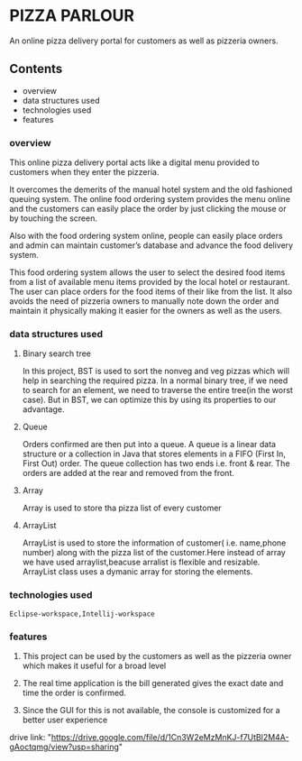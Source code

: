 # PIZZA PARLOUR

An online pizza delivery portal for customers as well as pizzeria owners.

## Contents
* overview 
* data structures used
* technologies used 
* features

### overview

This online pizza delivery portal acts like a digital menu provided to customers when they enter the pizzeria.

It overcomes the demerits of the manual hotel system and the old fashioned queuing system.
The online food ordering system provides the menu online and the customers can easily place the order by just clicking the mouse or by touching the screen.

Also with the food ordering system online, people can easily place orders and admin can maintain customer’s database and advance the food delivery system.

This food ordering system allows the user to select the desired food items from a list of available menu items provided by the local hotel or restaurant. The user can place orders for the food items of their like from the list.
It also avoids the need of pizzeria owners to manually note down the order and maintain it physically making it easier for the owners as well as the users. 

### data structures used

1. Binary search tree

    In this project, BST is used to sort the nonveg and veg pizzas which will help in searching the required pizza.
    In a normal binary tree, if we need to search for an element, we need to traverse the entire tree(in the worst case). But in BST, we can optimize this by using its properties to our advantage.

2. Queue

    Orders confirmed are then put into a queue. 
    A queue is a linear data structure or a collection in Java that stores elements in a FIFO (First In, First Out) order. The queue collection has two ends i.e. front & rear. The orders are added at the rear and removed from the front.

3. Array

    Array is used to store tha pizza list of every customer

4. ArrayList

    ArrayList is used to store the information of customer( i.e. name,phone number) along with the pizza list of the customer.Here instead of array we have used arraylist,beacuse arralist is flexible and resizable.
    ArrayList class uses a dymanic array for storing the elements.

### technologies used

	Eclipse-workspace,Intellij-workspace

### features

1. This project can be used by the customers as well as the pizzeria owner which makes it useful for a broad level

2. The real time application is the bill generated gives the exact date and time the order is confirmed. 

3. Since the GUI for this is not available, the console is customized for a better user experience 


drive link:
"https://drive.google.com/file/d/1Cn3W2eMzMnKJ-f7UtBl2M4A-gAoctqmg/view?usp=sharing"
